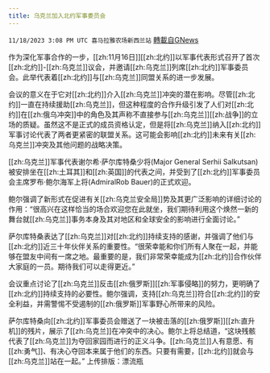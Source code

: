 ```yaml
---
title: 乌克兰加入北约军事委员会
---
```

`11/18/2023 3:08 PM UTC 喜马拉雅农场新西兰站` [轉載自GNews](https://gnews.org/articles/1991798)

作为深化军事合作的一步，[[zh:11月16日]][[zh:北约]]以军事代表形式召开了首次[[zh:北约]]\-[[zh:乌克兰]]议会，并邀请[[zh:乌克兰]]列席[[zh:北约]]军事委员会。此举代表着[[zh:北约]]与[[zh:乌克兰]]同盟关系的进一步发展。

会议的意义在于它对[[zh:北约]]介入[[zh:乌克兰]]冲突的潜在影响。尽管[[zh:北约]]一直在持续援助[[zh:乌克兰]]，但这种程度的合作升级引发了人们对[[zh:北约]]在[[zh:俄乌冲突]]中的角色及其声称不直接参与[[zh:乌克兰]][[zh:战争]]的立场的质疑。虽然这不是正式的成员资格认定，但是将[[zh:乌克兰]]纳入[[zh:北约]]军事讨论代表了两者更紧密的联盟关系。这可能会影响[[zh:北约]]未来有关[[zh:乌克兰]]冲突及其他问题的战略决策。

[[zh:乌克兰]]军事代表谢尔希·萨尔库特桑少将(Major General Serhii Salkutsan)被安排坐在[[zh:土耳其]]和[[zh:英国]]的代表之间，并受到了[[zh:北约]]军事委员会主席罗布·鲍尔海军上将(AdmiralRob Bauer)的正式欢迎。

鲍尔强调了新形式在促进有关[[zh:乌克兰安全局]]势及其更广泛影响的详细讨论的作用：“很高兴在这样恰当的场合欢迎您在此就坐，我们期待利用这个焕然一新的舞台就[[zh:乌克兰]]事务本身及其对地区和全球安全的影响进行全面讨论。”

萨尔库特桑表达了[[zh:乌克兰]]对[[zh:北约]]持续支持的感谢，并强调了他们与[[zh:北约]]近三十年伙伴关系的重要性。“很荣幸能和你们所有人聚在一起，并能够在盟友中间有一席之地。最重要的是，我们非常荣幸能成为[[zh:北约]]合作伙伴大家庭的一员。期待我们可以走得更近。”

会议重点讨论了[[zh:乌克兰]]反击[[zh:俄罗斯]][[zh:军事侵略]]的努力，更明确了[[zh:北约]]持续支持的必要性。鲍尔强调，支持[[zh:乌克兰]]符合[[zh:北约]]的安全利益，并需警惕不受遏制的[[zh:俄罗斯]]军事野心所带来的风险。

萨尔库特桑向[[zh:北约]]军事委员会赠送了一块被击落的[[zh:俄罗斯]][[zh:直升机]]的残片，展示了[[zh:乌克兰]]在冲突中的决心。鲍尔上将总结道，“这块残骸代表了[[zh:乌克兰]]为夺回家园而进行的正义斗争。[[zh:乌克兰]]人有意愿、有[[zh:勇气]]、有决心夺回本来属于他们的东西。只要有需要，[[zh:北约]]就会与[[zh:乌克兰]]站在一起。”
上传排版：漂流瓶
